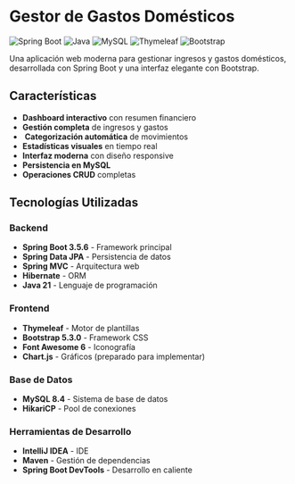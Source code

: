# Gestor de Gastos Domésticos

![Spring Boot](https://img.shields.io/badge/Spring%20Boot-3.5.6-brightgreen)
![Java](https://img.shields.io/badge/Java-21-orange)
![MySQL](https://img.shields.io/badge/MySQL-8.4-blue)
![Thymeleaf](https://img.shields.io/badge/Thymeleaf-3.1.3-green)
![Bootstrap](https://img.shields.io/badge/Bootstrap-5.3.0-purple)

Una aplicación web moderna para gestionar ingresos y gastos domésticos, desarrollada con Spring Boot y una interfaz elegante con Bootstrap.

## Características

-  **Dashboard interactivo** con resumen financiero
-  **Gestión completa** de ingresos y gastos
- ️ **Categorización automática** de movimientos
-  **Estadísticas visuales** en tiempo real
-  **Interfaz moderna** con diseño responsive
-  **Persistencia en MySQL**
-  **Operaciones CRUD** completas

## Tecnologías Utilizadas

### Backend
- **Spring Boot 3.5.6** - Framework principal
- **Spring Data JPA** - Persistencia de datos
- **Spring MVC** - Arquitectura web
- **Hibernate** - ORM
- **Java 21** - Lenguaje de programación

### Frontend
- **Thymeleaf** - Motor de plantillas
- **Bootstrap 5.3.0** - Framework CSS
- **Font Awesome 6** - Iconografía
- **Chart.js** - Gráficos (preparado para implementar)

### Base de Datos
- **MySQL 8.4** - Sistema de base de datos
- **HikariCP** - Pool de conexiones

### Herramientas de Desarrollo
- **IntelliJ IDEA** - IDE
- **Maven** - Gestión de dependencias
- **Spring Boot DevTools** - Desarrollo en caliente